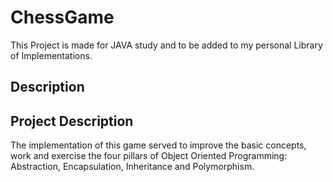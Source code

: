 # ChessGame
This Project is made for JAVA study and to be added to my personal Library of Implementations.

## Description 
<div>
<p id="t" align = "left"  
Chess game can be run in the terminal, islayed by two players in turns. For that, players have to enter the grid position of the piece they want to move and where they want to move it, the possible moves are marked on the screen as soon as a piece is chosen. Special Chess Rules for Casting, Pawn Promotion, and En Passant have been implemented. Check mate is the goal.
To run the gamme acess `bin` folder through the terminal and execute `java application/Program`.
   </p>
<img id= "img" align= "right"
 ![Capture](https://user-images.githubusercontent.com/67132358/214338222-3b3d8c98-30e7-4b51-826e-1694edf62f70.PNG)
</img>
</div>

## Project Description

The implementation of this game served to improve the basic concepts, work and exercise the four pillars of Object Oriented Programming: Abstraction, Encapsulation, Inheritance and Polymorphism.

